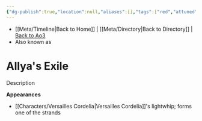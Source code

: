 ```yaml
---
{"dg-publish":true,"location":null,"aliases":[],"tags":["red","attuned","crystal"],"permalink":"/crystals/allya-s-exile/","dgPassFrontmatter":true}
---
```


- [[Meta/Timeline\|Back to Home]] | [[Meta/Directory\|Back to Directory]] | [Back to Ao3](https://archiveofourown.org/works/19334440/chapters/45992584)
- Also known as 

# Allya's Exile
Description

**Appearances**
- [[Characters/Versailles Cordelia\|Versailles Cordelia]]'s lightwhip; forms one of the strands